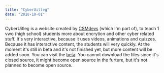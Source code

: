 ```yaml
---
title: "CyberUitleg"
date: "2018-10-01"
---
```


CyberUitleg is a website created by [CSMdevs](http://csmdevs.github.io) (which I'm part of), to teach 1 vwo (high school) students more about encrytion and other cyber related stuff. It's very interactive, because it uses videos, animations and quizzes. Because it has interactive content, the students will very quickly. At the moment it's still in beta and it's not finished yet, but more content will be added soon. You can visit the [beta](http://www.cyberuitleg.nl). You cannot download the files since it's closed source, it might become open source in the furture, but it's not planned to become open source.
